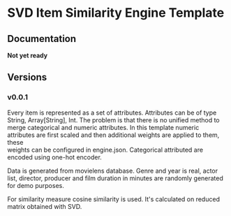 # SVD Item Similarity Engine Template

## Documentation

__Not yet ready__

## Versions

### v0.0.1

Every item is represented as a set of attributes. Attributes can be of type 
String, Array[String], Int. The problem is that there is no unified method to
merge categorical and numeric attributes. In this template numeric attributes
are first scaled and then additional weights are applied to them, these  
weights can be configured in engine.json. Categorical attributed are encoded 
using one-hot encoder.

Data is generated from movielens database. Genre and year is real, actor 
list, director, producer and film duration in minutes are randomly generated 
for demo purposes.  

For similarity measure cosine similarity is used. It's calculated on reduced 
matrix obtained with SVD.